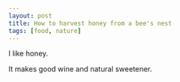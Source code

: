 ```yaml
---
layout: post
title: How to harvest honey from a bee's nest
tags: [food, nature]
---
```

I like honey.

It makes good wine and natural sweetener.
